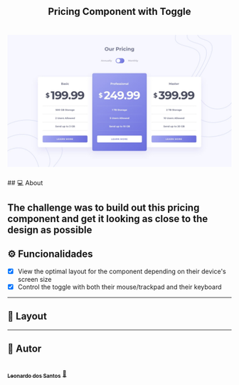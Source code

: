 <h2 align="center"> 
	Pricing Component with Toggle
</h2>

<h1 align="center">
    <img alt="" title="" src="design/desktop-design-annually.jpg" />
</h1>
## 💻 About

 The challenge was to build out this pricing component and get it looking as close to the design as possible
---
## ⚙️ Funcionalidades

- [x] View the optimal layout for the component depending on their device's screen size
- [x] Control the toggle with both their mouse/trackpad and their keyboard

---

## 🎨 Layout



---

## 🦸 Autor

<a href="https://github.com/zLeoo">
 <img style="border-radius: 50%;" src="https://avatars2.githubusercontent.com/u/34231899?s=460&u=4b859dc0725f784d679e3ccde87ff90ef19be680&v=4" width="100px;" alt=""/>
 <br />
 <sub><b>Leonardo dos Santos</b></sub></a> <a href="#" >🚀</a>
 <br />


